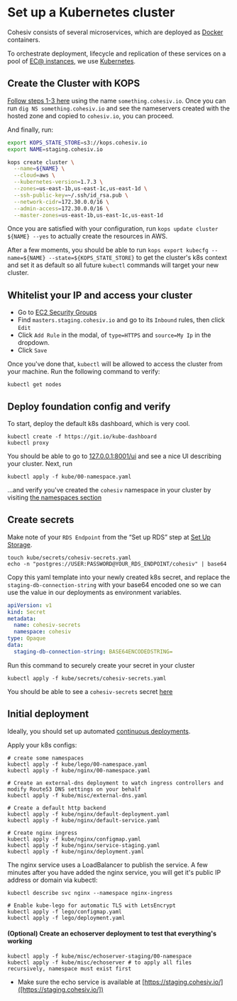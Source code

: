 # Set up a Kubernetes cluster

Cohesiv consists of several microservices, which are deployed
as [Docker](https://docker.com) containers.

To orchestrate deployment, lifecycle and replication of these services
on a pool of [EC@ instances](https://aws.amazon.com/ec2/), we
use [Kubernetes](https://kubernetes.io).

## Create the Cluster with KOPS

[Follow steps 1-3 here](https://kubernetes.io/docs/getting-started-guides/kops/) using the name `something.cohesiv.io`.
Once you can run `dig NS something.cohesiv.io` and see the nameservers created with the hosted zone and copied to `cohesiv.io`, you can proceed.

And finally, run:
```bash
export KOPS_STATE_STORE=s3://kops.cohesiv.io
export NAME=staging.cohesiv.io

kops create cluster \
  --name=${NAME} \
  --cloud=aws \
  --kubernetes-version=1.7.3 \
  --zones=us-east-1b,us-east-1c,us-east-1d \
  --ssh-public-key=~/.ssh/id_rsa.pub \
  --network-cidr=172.30.0.0/16 \
  --admin-access=172.30.0.0/16 \
  --master-zones=us-east-1b,us-east-1c,us-east-1d
```

Once you are satisfied with your configuration, run `kops update cluster ${NAME} --yes` to actually create the resources in AWS.

After a few moments, you should be able to run `kops export kubecfg --name=${NAME} --state=${KOPS_STATE_STORE}` to get the cluster's k8s context and set it as default so all future `kubectl` commands will target your new cluster.

## Whitelist your IP and access your cluster

- Go to [EC2 Security Groups](https://console.aws.amazon.com/ec2/v2/home?region=us-east-1#SecurityGroups:sort=groupId)
- Find `masters.staging.cohesiv.io` and go to its `Inbound` rules, then click `Edit`
- Click `Add Rule` in the modal, of `type=HTTPS` and `source=My Ip` in the dropdown.
- Click `Save`

Once you've done that, `kubectl` will be allowed to access
the cluster from your machine. Run the following command to verify:

    kubectl get nodes

## Deploy foundation config and verify

To start, deploy the default k8s dashboard, which is very cool.

    kubectl create -f https://git.io/kube-dashboard
    kubectl proxy
  
You should be able to go to [127.0.0.1:8001/ui](127.0.0.1:8001/ui) and see a nice UI describing your cluster. Next, run

    kubectl apply -f kube/00-namespace.yaml

...and verify you've created the `cohesiv` namespace in your cluster by visiting [the namespaces section](http://127.0.0.1:8001/api/v1/namespaces/kube-system/services/kubernetes-dashboard/proxy/#!/namespace?namespace=default)


## Create secrets

Make note of your `RDS Endpoint` from the “Set up RDS” step at [Set Up Storage](docs/set-up-storage).

    touch kube/secrets/cohesiv-secrets.yaml
    echo -n "postgres://USER:PASSWORD@YOUR_RDS_ENDPOINT/cohesiv" | base64

Copy this yaml template into your newly created k8s secret, and replace the `staging-db-connection-string` with your base64 encoded one so we can use the value in our deployments as environment variables.

```yaml
apiVersion: v1
kind: Secret
metadata:
  name: cohesiv-secrets
  namespace: cohesiv
type: Opaque
data:
  staging-db-connection-string: BASE64ENCODEDSTRING=
```

Run this command to securely create your secret in your cluster

    kubectl apply -f kube/secrets/cohesiv-secrets.yaml

You should be able to see a `cohesiv-secrets` secret [here](http://127.0.0.1:8001/api/v1/namespaces/kube-system/services/kubernetes-dashboard/proxy/#!/secret?namespace=cohesiv)

## Initial deployment

Ideally, you should set up automated [continuous
deployments](docs/set-up-continuous-build.md).

Apply your k8s configs:

    # create some namespaces
    kubectl apply -f kube/lego/00-namespace.yaml
    kubectl apply -f kube/nginx/00-namespace.yaml

    # Create an external-dns deployment to watch ingress controllers and modify Route53 DNS settings on your behalf
    kubectl apply -f kube/misc/external-dns.yaml

    # Create a default http backend
    kubectl apply -f kube/nginx/default-deployment.yaml
    kubectl apply -f kube/nginx/default-service.yaml

    # Create nginx ingress
    kubectl apply -f kube/nginx/configmap.yaml
    kubectl apply -f kube/nginx/service-staging.yaml
    kubectl apply -f kube/nginx/deployment.yaml

The nginx service uses a LoadBalancer to publish the service. A few minutes after you have added the nginx service, you will get it's public IP address or domain via kubectl:

    kubectl describe svc nginx --namespace nginx-ingress

    # Enable kube-lego for automatic TLS with LetsEncrypt
    kubectl apply -f lego/configmap.yaml
    kubectl apply -f lego/deployment.yaml

#### (Optional) Create an echoserver deployment to test that everything's working

    kubectl apply -f kube/misc/echoserver-staging/00-namespace
    kubectl apply -f kube/misc/echoserver # to apply all files recursively, namespace must exist first

- Make sure the echo service is available at [https://staging.cohesiv.io/]([https://staging.cohesiv.io/])